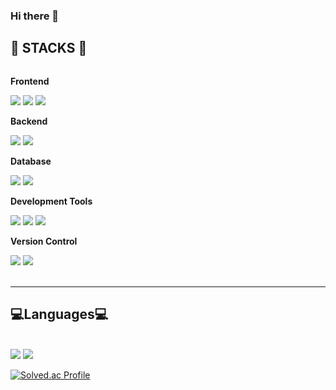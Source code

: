 ### Hi there 👋

## 🔨 STACKS 🔨
<div style="display:flex; flex-direction:column; align-items:flex-start;">
     <!-- Frontend -->
    <p><strong>Frontend</strong></p>
    <div>
        <img src="https://img.shields.io/badge/html5-E34F26?style=flat-square&logo=html5&logoColor=white"> 
        <img src="https://img.shields.io/badge/css-1572B6?style=flat-square&logo=css3&logoColor=white">
        <img src="https://img.shields.io/badge/javascript-F7DF1E?style=flat-square&logo=javascript&logoColor=black"> 
       <!-- <img src="https://img.shields.io/badge/bootstrap-7952B3?style=flat-square&logo=bootstrap&logoColor=white">-->
    </div>
    <!-- Backend -->
    <p><strong>Backend</strong></p>
    <div>
        <img src="https://img.shields.io/badge/spring-6DB33F?style=for-the-badge&logo=spring&logoColor=white">
        <img src="https://img.shields.io/badge/Spring Boot-6DB33F?style=for-the-badge&logo=spring boot&logoColor=white"> 
    </div>
    <!-- Database -->
    <p><strong>Database</strong></p>
    <div>
        <img src="https://img.shields.io/badge/mariadb-003545?style=for-the-badge&logo=mariadb&logoColor=white"> 
        <img src="https://img.shields.io/badge/mysql-4479A1?style=for-the-badge&logo=mysql&logoColor=white"> 
       <!--  <img src="https://img.shields.io/badge/firebase-FFCA28?style=for-the-badge&logo=firebase&logoColor=white"> -->
    </div>
    <!-- Server -->
   <p><strong>Development Tools</strong></p>
    <div>
        <img src="https://img.shields.io/badge/intellijidea-000000?style=for-the-badge&logo=intellijidea&logoColor=black"> 
        <img src="https://img.shields.io/badge/visualstudiocode-007ACC?style=for-the-badge&logo=visualstudiocode&logoColor=black">
        <img src="https://img.shields.io/badge/androidstudio-3DDC84?style=for-the-badge&logo=androidstudio&logoColor=white"> 
    </div>
       <p><strong>Version Control</strong></p>
    <div>
        <img src="https://img.shields.io/badge/git-F05032?style=for-the-badge&logo=git&logoColor=white">
         <img src="https://img.shields.io/badge/github-181717?style=for-the-badge&logo=github&logoColor=white"> 
</div><br>
</div>
<hr>

## 💻Languages💻
<br>
  <div>
     <img src="https://img.shields.io/badge/Java-007396?style=for-the-badge&logo=Java&logoColor=white"> 
     <img src="https://img.shields.io/badge/c-A8B9CC?style=for-the-badge&logo=c&logoColor=white"> 
  </div>    
  
[![Solved.ac Profile](http://mazassumnida.wtf/api/v2/generate_badge?boj=200sein)](https://solved.ac/200sein/)<br>
<!--![Anurag's GitHub stats](https://github-readme-stats.vercel.app/api?username=fkausajrrl&show_icons=true&theme=radical)-->
